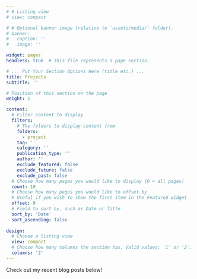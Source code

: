 ```yaml
---
# # Listing view
# view: compact

# # Optional banner image (relative to `assets/media/` folder).
# banner:
#   caption: ''
#   image: ''

widget: pages
headless: true  # This file represents a page section.

# ... Put Your Section Options Here (title etc.) ...
title: Projects
subtitle: ''

# Position of this section on the page
weight: 1

content:
  # Filter content to display
  filters:
    # The folders to display content from
    folders:
      - project
    tag: ''
    category: ''
    publication_type: ''
    author: ''
    exclude_featured: false
    exclude_future: false
    exclude_past: false
  # Choose how many pages you would like to display (0 = all pages)
  count: 10
  # Choose how many pages you would like to offset by
  # Useful if you wish to show the first item in the Featured widget
  offset: 0
  # Field to sort by, such as Date or Title
  sort_by: 'Date'
  sort_ascending: false
  
design:
  # Choose a listing view
  view: compact
  # Choose how many columns the section has. Valid values: '1' or '2'.
  columns: '2'
---
```


Check out my recent blog posts below!
